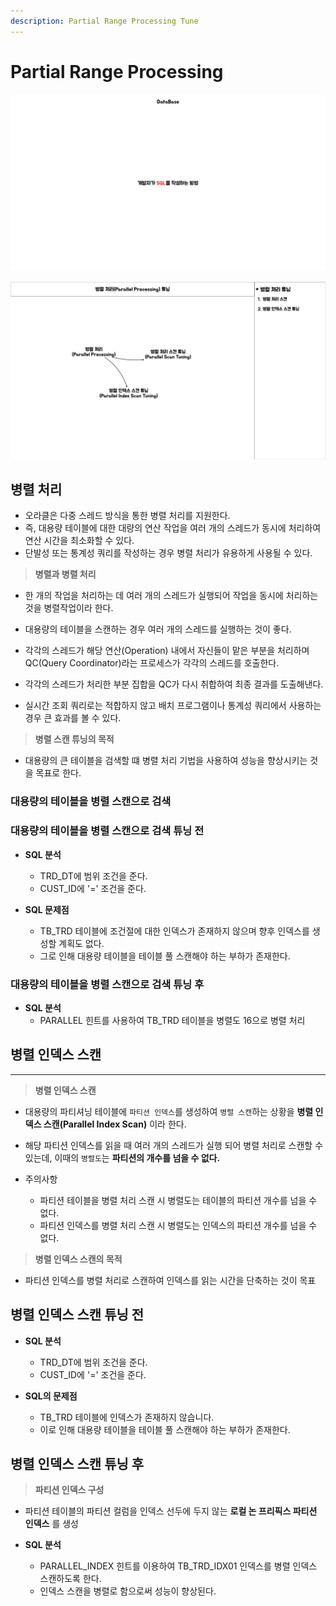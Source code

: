 ```yaml
---
description: Partial Range Processing Tune
---
```


# Partial Range Processing

![표지](../../images/oracle/parallel_processing/parallel_processing.001.jpeg)

![Keyword Graph](../../images/oracle/parallel_processing/parallel_processing.002.jpeg)

## 병렬 처리

- 오라클은 다중 스레드 방식을 통한 병렬 처리를 지원한다.
- 즉, 대용량 테이블에 대한 대량의 연산 작업을 여러 개의 스레드가 동시에 처리하여 연산 시간을 최소화할 수 있다.
- 단발성 또는 통계성 쿼리를 작성하는 경우 병렬 처리가 유용하게 사용될 수 있다.

> **병렬과 병렬 처리**

- 한 개의 작업을 처리하는 데 여러 개의 스레드가 실행되어 작업을 동시에 처리하는 것을 병렬작업이라 한다.
- 대용량의 테이블을 스캔하는 경우 여러 개의 스레드를 실행하는 것이 좋다.
- 각각의 스레드가 해당 연산(Operation) 내에서 자신들이 맡은 부분을 처리하며 QC(Query Coordinator)라는 프로세스가 각각의 스레드를 호출한다.
- 각각의 스레드가 처리한 부분 집합을 QC가 다시 취합하여 최종 결과를 도출해낸다.

- 실시간 조회 쿼리로는 적합하지 않고 배치 프로그램이나 통계성 쿼리에서 사용하는 경우 큰 효과를 볼 수 있다.

> **병렬 스캔 튜닝의 목적**

- 대용량의 큰 테이블을 검색할 떄 병렬 처리 기법을 사용하여 성능을 향상시키는 것을 목표로 한다.

### 대용량의 테이블을 병렬 스캔으로 검색

### 대용량의 테이블을 병렬 스캔으로 검색 튜닝 전

- **SQL 분석**
    - TRD_DT에 범위 조건을 준다.
    - CUST_ID에 '=' 조건을 준다.

- **SQL 문제점**
    - TB_TRD 테이블에 조건절에 대한 인덱스가 존재하지 않으며 향후 인덱스를 생성할 계획도 없다.
    - 그로 인해 대용량 테이블을 테이블 풀 스캔해야 하는 부하가 존재한다.

### 대용량의 테이블을 병렬 스캔으로 검색 튜닝 후

- **SQL 분석**
    - PARALLEL 힌트를 사용하여 TB_TRD 테이블을 병렬도 16으로 병렬 처리

## 병렬 인덱스 스캔

---

> **병렬 인덱스 스캔**

- 대용량의 파티셔닝 테이블에 `파티션 인덱스`를 생성하여 `병렬 스캔`하는 상황을 **병렬 인덱스 스캔(Parallel Index Scan)** 이라 한다.
- 해당 파티션 인덱스를 읽을 때 여러 개의 스레드가 실행 되어 병렬 처리로 스캔할 수 있는데, 이때의 `병렬도`는 **파티션의 개수를 넘을 수 없다.**

- 주의사항
    - 파티션 테이블을 병렬 처리 스캔 시 병렬도는 테이블의 파티션 개수를 넘을 수 없다.
    - 파티션 인덱스를 병렬 처리 스캔 시 병렬도는 인덱스의 파티션 개수를 넘을 수 없다.

> **병렬 인덱스 스캔의 목적**

- 파티션 인덱스를 병렬 처리로 스캔하여 인덱스를 읽는 시간을 단축하는 것이 목표

## 병렬 인덱스 스캔 튜닝 전

- **SQL 분석**
    - TRD_DT에 범위 조건을 준다.
    - CUST_ID에 '=' 조건을 준다.

- **SQL의 문제점**
    - TB_TRD 테이블에 인덱스가 존재하지 않습니다.
    - 이로 인해 대용량 테이블을 테이블 풀 스캔해야 하는 부하가 존재한다.

## 병렬 인덱스 스캔 튜닝 후

> **파티션 인덱스 구성**

- 파티션 테이블의 파티션 컬럼을 인덱스 선두에 두지 않는 **로컬 논 프리픽스 파티션 인덱스** 를 생성

- **SQL 분석**
  - PARALLEL_INDEX 힌트를 이용하여 TB_TRD_IDX01 인덱스를 병렬 인덱스 스캔하도록 한다.
  - 인덱스 스캔을 병렬로 함으로써 성능이 향상된다.